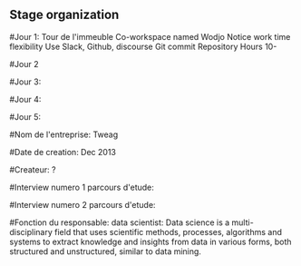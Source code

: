 ## Stage organization

#Jour 1:
Tour de l'immeuble
Co-workspace named Wodjo
Notice work time flexibility
Use Slack, Github, discourse
Git commit
Repository
Hours 10-

#Jour 2








#Jour 3:








#Jour 4:





#Jour 5:






#Nom de l'entreprise: Tweag

#Date de creation: Dec 2013

#Createur: ?

#Interview numero 1 parcours d'etude:




#Interview numero 2 parcours d'etude:





#Fonction du responsable: data scientist: Data science is a multi-disciplinary field that uses scientific methods, processes, algorithms and systems to extract knowledge and insights from data in various forms, both structured and unstructured, similar to data mining.